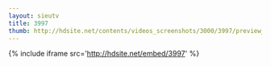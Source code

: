 ```yaml
---
layout: sieutv
title: 3997
thumb: http://hdsite.net/contents/videos_screenshots/3000/3997/preview_360p.mp4.jpg
---
```

{% include iframe src='http://hdsite.net/embed/3997' %}
 
